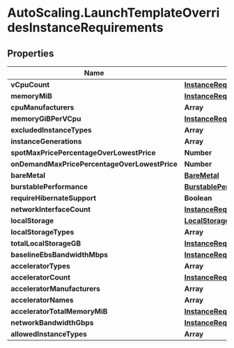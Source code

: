 # AutoScaling.LaunchTemplateOverridesInstanceRequirements

## Properties

Name | Type | Description | Notes
------------ | ------------- | ------------- | -------------
**vCpuCount** | [**InstanceRequirementsVCpuCount**](InstanceRequirementsVCpuCount.md) |  | 
**memoryMiB** | [**InstanceRequirementsMemoryMiB**](InstanceRequirementsMemoryMiB.md) |  | 
**cpuManufacturers** | **Array** |  | [optional] 
**memoryGiBPerVCpu** | [**InstanceRequirementsMemoryGiBPerVCpu**](InstanceRequirementsMemoryGiBPerVCpu.md) |  | [optional] 
**excludedInstanceTypes** | **Array** |  | [optional] 
**instanceGenerations** | **Array** |  | [optional] 
**spotMaxPricePercentageOverLowestPrice** | **Number** |  | [optional] 
**onDemandMaxPricePercentageOverLowestPrice** | **Number** |  | [optional] 
**bareMetal** | [**BareMetal**](BareMetal.md) |  | [optional] 
**burstablePerformance** | [**BurstablePerformance**](BurstablePerformance.md) |  | [optional] 
**requireHibernateSupport** | **Boolean** |  | [optional] 
**networkInterfaceCount** | [**InstanceRequirementsNetworkInterfaceCount**](InstanceRequirementsNetworkInterfaceCount.md) |  | [optional] 
**localStorage** | [**LocalStorage**](LocalStorage.md) |  | [optional] 
**localStorageTypes** | **Array** |  | [optional] 
**totalLocalStorageGB** | [**InstanceRequirementsTotalLocalStorageGB**](InstanceRequirementsTotalLocalStorageGB.md) |  | [optional] 
**baselineEbsBandwidthMbps** | [**InstanceRequirementsBaselineEbsBandwidthMbps**](InstanceRequirementsBaselineEbsBandwidthMbps.md) |  | [optional] 
**acceleratorTypes** | **Array** |  | [optional] 
**acceleratorCount** | [**InstanceRequirementsAcceleratorCount**](InstanceRequirementsAcceleratorCount.md) |  | [optional] 
**acceleratorManufacturers** | **Array** |  | [optional] 
**acceleratorNames** | **Array** |  | [optional] 
**acceleratorTotalMemoryMiB** | [**InstanceRequirementsAcceleratorTotalMemoryMiB**](InstanceRequirementsAcceleratorTotalMemoryMiB.md) |  | [optional] 
**networkBandwidthGbps** | [**InstanceRequirementsNetworkBandwidthGbps**](InstanceRequirementsNetworkBandwidthGbps.md) |  | [optional] 
**allowedInstanceTypes** | **Array** |  | [optional] 


